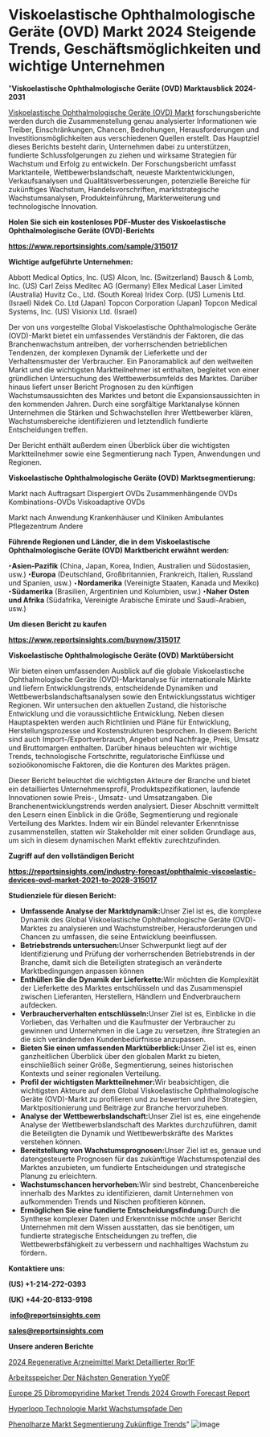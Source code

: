 # Viskoelastische Ophthalmologische Geräte (OVD) Markt 2024 Steigende Trends, Geschäftsmöglichkeiten und wichtige Unternehmen

"<strong><b>Viskoelastische Ophthalmologische Geräte (OVD) Marktausblick 2024-2031</b></strong>

<a href=https://www.reportsinsights.com/sample/315017>Viskoelastische Ophthalmologische Geräte (OVD) Markt</a> forschungsberichte werden durch die Zusammenstellung genau analysierter Informationen wie Treiber, Einschränkungen, Chancen, Bedrohungen, Herausforderungen und Investitionsmöglichkeiten aus verschiedenen Quellen erstellt. Das Hauptziel dieses Berichts besteht darin, Unternehmen dabei zu unterstützen, fundierte Schlussfolgerungen zu ziehen und wirksame Strategien für Wachstum und Erfolg zu entwickeln. Der Forschungsbericht umfasst Marktanteile, Wettbewerbslandschaft, neueste Marktentwicklungen, Verkaufsanalysen und Qualitätsverbesserungen, potenzielle Bereiche für zukünftiges Wachstum, Handelsvorschriften, marktstrategische Wachstumsanalysen, Produkteinführung, Markterweiterung und technologische Innovation.

<strong><b>Holen Sie sich ein kostenloses PDF-Muster des Viskoelastische Ophthalmologische Geräte (OVD)-Berichts</b></strong>

<a href=https://www.reportsinsights.com/sample/315017><strong><u>https://www.reportsinsights.com/sample/315017</u></strong></a>

<strong>Wichtige aufgeführte Unternehmen:</strong>

Abbott Medical Optics, Inc. (US)
    Alcon, Inc. (Switzerland)
    Bausch & Lomb, Inc. (US)
    Carl Zeiss Meditec AG (Germany)
    Ellex Medical Laser Limited (Australia)
    Huvitz Co., Ltd. (South Korea)
    Iridex Corp. (US)
    Lumenis Ltd. (Israel)
    Nidek Co. Ltd (Japan)
    Topcon Corporation (Japan)
    Topcon Medical Systems, Inc. (US)
    Visionix Ltd. (Israel)

Der von uns vorgestellte Global Viskoelastische Ophthalmologische Geräte (OVD)-Markt bietet ein umfassendes Verständnis der Faktoren, die das Branchenwachstum antreiben, der vorherrschenden betrieblichen Tendenzen, der komplexen Dynamik der Lieferkette und der Verhaltensmuster der Verbraucher. Ein Panoramablick auf den weltweiten Markt und die wichtigsten Marktteilnehmer ist enthalten, begleitet von einer gründlichen Untersuchung des Wettbewerbsumfelds des Marktes. Darüber hinaus liefert unser Bericht Prognosen zu den künftigen Wachstumsaussichten des Marktes und betont die Expansionsaussichten in den kommenden Jahren. Durch eine sorgfältige Marktanalyse können Unternehmen die Stärken und Schwachstellen ihrer Wettbewerber klären, Wachstumsbereiche identifizieren und letztendlich fundierte Entscheidungen treffen.

Der Bericht enthält außerdem einen Überblick über die wichtigsten Marktteilnehmer sowie eine Segmentierung nach Typen, Anwendungen und Regionen.

<strong>Viskoelastische Ophthalmologische Geräte (OVD) Marktsegmentierung:</strong>

Markt nach Auftragsart
Dispergiert OVDs
Zusammenhängende OVDs
Kombinations-OVDs
Viskoadaptive OVDs

Markt nach Anwendung
Krankenhäuser und Kliniken
Ambulantes Pflegezentrum
Andere

<strong><b>Führende Regionen und Länder, die in dem Viskoelastische Ophthalmologische Geräte (OVD) Marktbericht erwähnt werden:</b></strong>

<strong><b>‣Asien-Pazifik</b></strong> (China, Japan, Korea, Indien, Australien und Südostasien, usw.)
<strong><b>‣Europa</b></strong> (Deutschland, Großbritannien, Frankreich, Italien, Russland und Spanien, usw.)
‣<strong><b>Nordamerika</b></strong> (Vereinigte Staaten, Kanada und Mexiko)
<strong><b>‣Südamerika</b></strong> (Brasilien, Argentinien und Kolumbien, usw.)
<strong><b>‣Naher Osten und Afrika</b></strong> (Südafrika, Vereinigte Arabische Emirate und Saudi-Arabien, usw.)

<strong>Um diesen Bericht zu kaufen</strong>

<a href=https://www.reportsinsights.com/buynow/315017><strong><u>https://www.reportsinsights.com/buynow/315017</u></strong></a>

<strong>Viskoelastische Ophthalmologische Geräte (OVD) Marktübersicht</strong>

Wir bieten einen umfassenden Ausblick auf die globale Viskoelastische Ophthalmologische Geräte (OVD)-Marktanalyse für internationale Märkte und liefern Entwicklungstrends, entscheidende Dynamiken und Wettbewerbslandschaftsanalysen sowie den Entwicklungsstatus wichtiger Regionen. Wir untersuchen den aktuellen Zustand, die historische Entwicklung und die voraussichtliche Entwicklung. Neben diesen Hauptaspekten werden auch Richtlinien und Pläne für Entwicklung, Herstellungsprozesse und Kostenstrukturen besprochen. In diesem Bericht sind auch Import-/Exportverbrauch, Angebot und Nachfrage, Preis, Umsatz und Bruttomargen enthalten. Darüber hinaus beleuchten wir wichtige Trends, technologische Fortschritte, regulatorische Einflüsse und sozioökonomische Faktoren, die die Konturen des Marktes prägen.

Dieser Bericht beleuchtet die wichtigsten Akteure der Branche und bietet ein detailliertes Unternehmensprofil, Produktspezifikationen, laufende Innovationen sowie Preis-, Umsatz- und Umsatzangaben. Die Branchenentwicklungstrends werden analysiert. Dieser Abschnitt vermittelt den Lesern einen Einblick in die Größe, Segmentierung und regionale Verteilung des Marktes. Indem wir ein Bündel relevanter Erkenntnisse zusammenstellen, statten wir Stakeholder mit einer soliden Grundlage aus, um sich in diesem dynamischen Markt effektiv zurechtzufinden.

<strong>Zugriff auf den vollständigen Bericht</strong>

<a href=https://reportsinsights.com/industry-forecast/ophthalmic-viscoelastic-devices-ovd-market-2021-to-2028-315017><strong>https://reportsinsights.com/industry-forecast/ophthalmic-viscoelastic-devices-ovd-market-2021-to-2028-315017</strong></a>

<strong>Studienziele für diesen Bericht:</strong>
<ul>
  <li><strong>Umfassende Analyse der Marktdynamik:</strong>Unser Ziel ist es, die komplexe Dynamik des Global Viskoelastische Ophthalmologische Geräte (OVD)-Marktes zu analysieren und Wachstumstreiber, Herausforderungen und Chancen zu umfassen, die seine Entwicklung beeinflussen.</li>
  <li><strong>Betriebstrends untersuchen:</strong>Unser Schwerpunkt liegt auf der Identifizierung und Prüfung der vorherrschenden Betriebstrends in der Branche, damit sich die Beteiligten strategisch an veränderte Marktbedingungen anpassen können</li>
  <li><strong>Enthüllen Sie die Dynamik der Lieferkette:</strong>Wir möchten die Komplexität der Lieferkette des Marktes entschlüsseln und das Zusammenspiel zwischen Lieferanten, Herstellern, Händlern und Endverbrauchern aufdecken.</li>
  <li><strong>Verbraucherverhalten entschlüsseln:</strong>Unser Ziel ist es, Einblicke in die Vorlieben, das Verhalten und die Kaufmuster der Verbraucher zu gewinnen und Unternehmen in die Lage zu versetzen, ihre Strategien an die sich verändernden Kundenbedürfnisse anzupassen.</li>
  <li><strong>Bieten Sie einen umfassenden Marktüberblick:</strong>Unser Ziel ist es, einen ganzheitlichen Überblick über den globalen Markt zu bieten, einschließlich seiner Größe, Segmentierung, seines historischen Kontexts und seiner regionalen Verteilung.</li>
  <li><strong>Profil der wichtigsten Marktteilnehmer:</strong>Wir beabsichtigen, die wichtigsten Akteure auf dem Global Viskoelastische Ophthalmologische Geräte (OVD)-Markt zu profilieren und zu bewerten und ihre Strategien, Marktpositionierung und Beiträge zur Branche hervorzuheben.</li>
  <li><strong>Analyse der Wettbewerbslandschaft:</strong>Unser Ziel ist es, eine eingehende Analyse der Wettbewerbslandschaft des Marktes durchzuführen, damit die Beteiligten die Dynamik und Wettbewerbskräfte des Marktes verstehen können.</li>
  <li><strong>Bereitstellung von Wachstumsprognosen:</strong>Unser Ziel ist es, genaue und datengesteuerte Prognosen für das zukünftige Wachstumspotenzial des Marktes anzubieten, um fundierte Entscheidungen und strategische Planung zu erleichtern.</li>
  <li><strong>Wachstumschancen hervorheben:</strong>Wir sind bestrebt, Chancenbereiche innerhalb des Marktes zu identifizieren, damit Unternehmen von aufkommenden Trends und Nischen profitieren können.</li>
  <li><strong>Ermöglichen Sie eine fundierte Entscheidungsfindung:</strong>Durch die Synthese komplexer Daten und Erkenntnisse möchte unser Bericht Unternehmen mit dem Wissen ausstatten, das sie benötigen, um fundierte strategische Entscheidungen zu treffen, die Wettbewerbsfähigkeit zu verbessern und nachhaltiges Wachstum zu fördern<strong>.</strong></li>
</ul>
<strong>Kontaktiere uns:</strong>

<strong>(US) +1-214-272-0393</strong>

<strong>(UK) +44-20-8133-9198</strong>

<strong> </strong><a href=info@reportsinsights.com><strong><u>info@reportsinsights.com</u></strong></a>

<a href=sales@reportsinsights.com><strong><u>sales@reportsinsights.com</u></strong></a>

<strong>Unsere anderen Berichte</strong>

<a href=https://de.linkedin.com/pulse/2024-regenerative-arzneimittel-markt-detaillierter-rpr1f/>2024 Regenerative Arzneimittel Markt Detaillierter Rpr1F</a>

<a href=https://de.linkedin.com/pulse/arbeitsspeicher-der-nächsten-generation-yye0f/>Arbeitsspeicher Der Nächsten Generation Yye0F</a>

<a href=https://github.com/aakesh123242/RIMarket/blob/main/Europe-25-Dibromopyridine-Market-Trends-2024-Growth-Forecast-Report.md>Europe 25 Dibromopyridine Market Trends 2024 Growth Forecast Report</a>

<a href=https://de.linkedin.com/pulse/hyperloop-technologie-markt-wachstumspfade-den>Hyperloop Technologie Markt Wachstumspfade Den</a>

<a href=https://de.linkedin.com/pulse/phenolharze-markt-segmentierung-zukünftige-trends>Phenolharze Markt Segmentierung Zukünftige Trends</a>"
![image](https://github.com/Jaayaachit/RIMarket/assets/158452289/c84a2df7-0a0d-4cbb-b284-b5482c981971)

